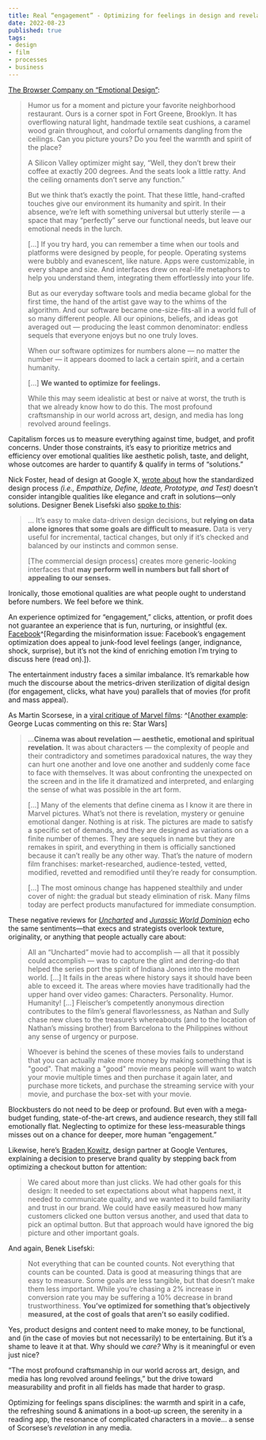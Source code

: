 ```yaml
---
title: Real “engagement” - Optimizing for feelings in design and revelation in films
date: 2022-08-23
published: true
tags:
- design
- film
- processes
- business
---
```


[The Browser Company on “Emotional Design”](https://browsercompany.substack.com/p/optimizing-for-feelings):
<blockquote class="quoteback" darkmode="" data-title="Optimizing for Feelings" data-author="The Browser Company on Substack" cite="https://browsercompany.substack.com/p/optimizing-for-feelings">
<p>Humor us for a moment and picture your favorite neighborhood restaurant. Ours is a corner spot in Fort Greene, Brooklyn. It has overflowing natural light, handmade textile seat cushions, a caramel wood grain throughout, and colorful ornaments dangling from the ceilings. Can you picture yours? Do you feel the warmth and spirit of the place?</p>
<p>A Silicon Valley optimizer might say, “Well, they don’t brew their coffee at exactly 200 degrees. And the seats look a little ratty. And the ceiling ornaments don’t serve any function.”</p>
<p>But we think that’s exactly the point. That these little, hand-crafted touches give our environment its humanity and spirit. In their absence, we’re left with something universal but utterly sterile — a space that may “perfectly” serve our functional needs, but leave our emotional needs in the lurch.</p>
<p>[…] If you try hard, you can remember a time when our tools and platforms were designed by people, for people. Operating systems were bubbly and evanescent, like nature. Apps were customizable, in every shape and size. And interfaces drew on real-life metaphors to help you understand them, integrating them effortlessly into your life.<br />
<p>But as our everyday software tools and media became global for the first time, the hand of the artist gave way to the whims of the algorithm. And our software became one-size-fits-all in a world full of so many different people. All our opinions, beliefs, and ideas got averaged out — producing the least common denominator: endless sequels that everyone enjoys but no one truly loves.</p>
<p>When our software optimizes for numbers alone — no matter the number — it appears doomed to lack a certain spirit, and a certain humanity.</p>
[…] <strong>We wanted to optimize for feelings.</strong></p>
<p>While this may seem idealistic at best or naive at worst, the truth is that we already know how to do this. The most profound craftsmanship in our world across art, design, and media has long revolved around feelings.</p>
<footer><cite><a href="" target="_blank"></a></cite></footer>
</blockquote>


Capitalism forces us to measure everything against time, budget, and profit concerns. Under those constraints, it’s easy to prioritize metrics and efficiency over emotional qualities like aesthetic polish, taste, and delight, whose outcomes are harder to quantify & qualify in terms of “solutions.” 

Nick Foster, head of design at Google X, [wrote about](https://medium.com/@fosta/on-design-thinking-8426ecf328b3) how the standardized design process *(i.e., Empathize, Define, Ideate, Prototype, and Test)* doesn’t consider intangible qualities like elegance and craft in solutions—only solutions. Designer Benek Lisefski also [spoke to this](https://modus.medium.com/data-driven-design-is-killing-our-instincts-d448d141653d):
<blockquote class="quoteback" darkmode="" data-title="Data-Driven Design Is Killing Our Instincts" data-author="Benek Lisefski on Medium" cite="https://modus.medium.com/data-driven-design-is-killing-our-instincts-d448d141653d">
<p>… It’s easy to make data-driven design decisions, but <strong>relying on data alone ignores that some goals are difficult to measure.</strong> Data is very useful for incremental, tactical changes, but only if it’s checked and balanced by our instincts and common sense.</p>
<p>[The commercial design process] creates more generic-looking interfaces that <strong>may perform well in numbers but fall short of appealing to our senses.</strong></p>
<footer><cite><a href="" target="_blank"></a></cite></footer>
</blockquote>

Ironically, those emotional qualities are what people ought to understand before numbers. We feel before we think.

An experience optimized for “engagement,” clicks, attention, or profit does not guarantee an experience that is fun, nurturing, or insightful (ex. [Facebook](https://www.technologyreview.com/2021/03/11/1020600/facebook-responsible-ai-misinformation/)^[Regarding the misinformation issue: Facebook’s engagement optimization does appeal to junk-food level feelings (anger, indignance, shock, surprise), but it’s not the kind of enriching emotion I’m trying to discuss here (read on).]).

The entertainment industry faces a similar imbalance. It’s remarkable how much the discourse about the metrics-driven sterilization of digital design (for engagement, clicks, what have you) parallels that of movies (for profit and mass appeal). 

As Martin Scorsese, in a [viral critique of Marvel films](https://www.nytimes.com/2019/11/04/opinion/martin-scorsese-marvel.html): ^[[Another example](https://twitter.com/zei_squirrel/status/1561288776055406595?s=12&t=IpeifXFOa_ZIPurOJ-5XLQ): George Lucas commenting on this re: Star Wars]
<blockquote class="quoteback" darkmode="" data-title="I Said Marvel Movies Aren’t Cinema. Let Me Explain." data-author="Martin Scorsese @NYTimes" cite="https://www.nytimes.com/2019/11/04/opinion/martin-scorsese-marvel.html">
<p>…<strong>Cinema was about revelation — aesthetic, emotional and spiritual revelation.</strong> It was about characters — the complexity of people and their contradictory and sometimes paradoxical natures, the way they can hurt one another and love one another and suddenly come face to face with themselves. It was about confronting the unexpected on the screen and in the life it dramatized and interpreted, and enlarging the sense of what was possible in the art form.</p>
<p>[…] Many of the elements that define cinema as I know it are there in Marvel pictures. What’s not there is revelation, mystery or genuine emotional danger. Nothing is at risk. The pictures are made to satisfy a specific set of demands, and they are designed as variations on a finite number of themes. They are sequels in name but they are remakes in spirit, and everything in them is officially sanctioned because it can’t really be any other way. That’s the nature of modern film franchises: market-researched, audience-tested, vetted, modified, revetted and remodified until they’re ready for consumption.</p>
<p>[…] The most ominous change has happened stealthily and under cover of night: the gradual but steady elimination of risk. Many films today are perfect products manufactured for immediate consumption.</p>
<footer><cite><a href="" target="_blank"></a></cite></footer>
</blockquote>

These negative reviews for [*Uncharted*](https://www.indiewire.com/2022/02/uncharted-movie-review-1234699323/) and [*Jurassic World Dominion*](https://letterboxd.com/jacdeswilliams/film/jurassic-world-dominion/) echo the same sentiments—that execs and strategists overlook texture, originality, or anything that people actually care about:
<blockquote class="quoteback" darkmode="" data-title="Uncharted Review: Tom Holland Stars in a Bland Video Game Movie" data-author="
David Ehrlich for IndieWire" cite="https://www.indiewire.com/2022/02/uncharted-movie-review-1234699323/">
<p>All an “Uncharted” movie had to accomplish — all that it possibly could accomplish — was to capture the glint and derring-do that helped the series port the spirit of Indiana Jones into the modern world. […] It fails in the areas where history says it should have been able to exceed it. The areas where movies have traditionally had the upper hand over video games: Characters. Personality. Humor. Humanity! […] Fleischer’s competently anonymous direction contributes to the film’s general flavorlessness, as Nathan and Sully chase new clues to the treasure’s whereabouts (and to the location of Nathan’s missing brother) from Barcelona to the Philippines without any sense of urgency or purpose.</p>
<footer><cite><a href="" target="_blank"></a></cite></footer>
</blockquote>
<blockquote class="quoteback" darkmode="" data-title="Review of ‘Jurassic World Dominion’ (2022) ★½" data-author="Jackson Williams on Letterboxd" cite="https://letterboxd.com/jacdeswilliams/film/jurassic-world-dominion/">
<p>Whoever is behind the scenes of these movies fails to understand that you can actually make more money by making something that is "good". That making a "good" movie means people will want to watch your movie multiple times and then purchase it again later, and purchase more tickets, and purchase the streaming service with your movie, and purchase the box-set with your movie.</p>
<footer><cite><a href="" target="_blank"></a></cite></footer>
</blockquote>

Blockbusters do not need to be deep or profound. But even with a mega-budget funding, state-of-the-art crews, and audience research, they still fall emotionally flat. Neglecting to optimize for these less-measurable things misses out on a chance for deeper, more human “engagement.”

Likewise, here’s [Braden Kowitz](https://www.wired.com/2013/11/design-world-stop-fighting-over-data-vs-instinct/), design partner at Google Ventures, explaining a decision to preserve brand quality by stepping back from optimizing a checkout button for attention:
<blockquote class="quoteback" darkmode="" data-title="Should Tech Designers Go With Their Guts — Or the Data?" data-author="Braden Kowitz @Wired" cite="https://www.wired.com/2013/11/design-world-stop-fighting-over-data-vs-instinct/">
<p>We cared about more than just clicks. We had other goals for this design: It needed to set expectations about what happens next, it needed to communicate quality, and we wanted it to build familiarity and trust in our brand. We could have easily measured how many customers clicked one button versus another, and used that data to pick an optimal button. But that approach would have ignored the big picture and other important goals.</p>
<footer><cite><a href="" target="_blank"></a></cite></footer>
</blockquote>

And again, Benek Lisefski:
<blockquote class="quoteback" darkmode="" data-title="Data-Driven Design Is Killing Our Instincts" data-author="Benek Lisefski on Medium" cite="https://modus.medium.com/data-driven-design-is-killing-our-instincts-d448d141653d">
<p>Not everything that can be counted counts. Not everything that counts can be counted. Data is good at measuring things that are easy to measure. Some goals are less tangible, but that doesn’t make them less important. While you’re chasing a 2% increase in conversion rate you may be suffering a 10% decrease in brand trustworthiness. <strong>You’ve optimized for something that’s objectively measured, at the cost of goals that aren’t so easily codified.</strong></p>
<footer><cite><a href="" target="_blank"></a></cite></footer>
</blockquote>

Yes, product designs and content need to make money, to be functional, and (in the case of movies but not necessarily) to be entertaining. But it’s a shame to leave it at that. Why should we *care?* Why is it meaningful or even just nice?

“The most profound craftsmanship in our world across art, design, and media has long revolved around feelings,” but the drive toward measurability and profit in all fields has made that harder to grasp. 

Optimizing for feelings spans disciplines: the warmth and spirit in a cafe, the refreshing sound & animations in a boot-up screen, the serenity in a reading app, the resonance of complicated characters in a movie… a sense of Scorsese’s *revelation* in any media.